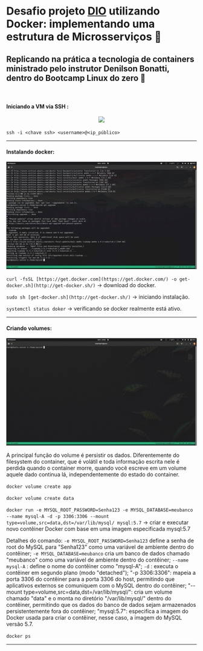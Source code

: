 # Desafio projeto [DIO](https://www.dio.me/) utilizando Docker: implementando uma estrutura de Microsserviços :whale:

## Replicando na prática a tecnologia de containers ministrado pelo instrutor Denilson Bonatti, dentro do Bootcamp Linux do zero :penguin:
<p> <br>


#### Iniciando a VM via SSH :
<p align="center">
<img width="1080" src="src/../Gif/1-Iniciando_Virtual%20Machine_via_SSH.gif">
</p>

`ssh -i <chave ssh> <username>@<ip_público>`
___

#### Instalando docker:
<p align="center">
<img width src="src/../Gif/2-Instalando_Docker.gif">
</p>

`curl -fsSL [https://get.docker.com](https://get.docker.com/) -o get-docker.sh](http://get-docker.sh/)` -> download do docker.

`sudo sh [get-docker.sh](http://get-docker.sh/)` -> iniciando instalação.

`systemctl status doker` -> verificando se docker realmente está ativo.
___

#### Criando volumes:
<p align="center">
<img width src="src/../Gif/3-Criando%20volumes.gif">
</p>
<p>A principal função do volume é persistir os dados. Diferentemente do filesystem do container, que é volátil e toda informação escrita nele é perdida quando o container morre, quando você escreve em um volume aquele dado continua lá, independentemente do estado do container.<br>

`docker volume create app`

`docker volume create data`

`docker run -e MYSQL_ROOT_PASSWORD=Senha123 -e MYSQL_DATABASE=meubanco --name mysql-A -d -p 3306:3306 --mount type=volume,src=data,dst=/var/lib/mysql/ mysql:5.7` -> criar e executar novo contêiner Docker com base em uma imagem especificada mysql:5.7

Detalhes do comando:
`-e MYSQL_ROOT_PASSWORD=Senha123` define a senha de root do MySQL para "Senha123" como uma variável de ambiente dentro do contêiner;
`-e MYSQL_DATABASE=meubanco` cria um banco de dados chamado "meubanco" como uma variável de ambiente dentro do contêiner;
`--name mysql-A` : define o nome do contêiner como "mysql-A";
`-d` : executa o contêiner em segundo plano (modo "detached");
"-p 3306:3306": mapeia a porta 3306 do contêiner para a porta 3306 do host, permitindo que aplicativos externos se comuniquem com o MySQL dentro do contêiner;
"--mount type=volume,src=data,dst=/var/lib/mysql/": cria um volume chamado "data" e o monta no diretório "/var/lib/mysql/" dentro do contêiner, permitindo que os dados do banco de dados sejam armazenados persistentemente fora do contêiner;
"mysql:5.7": especifica a imagem do Docker usada para criar o contêiner, nesse caso, a imagem do MySQL versão 5.7.

`docker ps`
___

####
